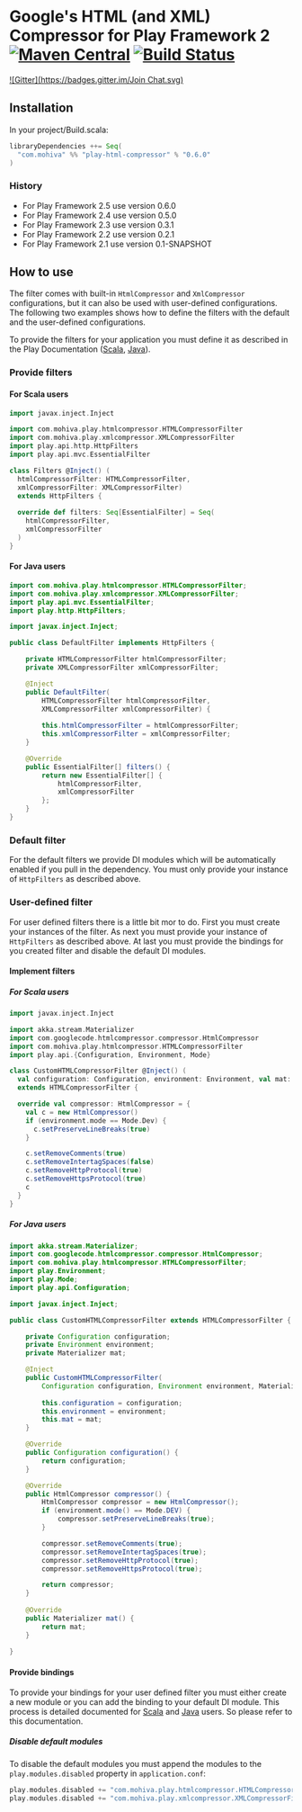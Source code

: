 # Google's HTML (and XML) Compressor for Play Framework 2 [![Maven Central](https://maven-badges.herokuapp.com/maven-central/com.mohiva/play-html-compressor_2.11/badge.svg)](https://maven-badges.herokuapp.com/maven-central/com.mohiva/play-html-compressor_2.11) [![Build Status](https://travis-ci.org/mohiva/play-html-compressor.png)](https://travis-ci.org/mohiva/play-html-compressor)
[![Gitter](https://badges.gitter.im/Join Chat.svg)](https://gitter.im/mohiva/play-html-compressor?utm_source=badge&utm_medium=badge&utm_campaign=pr-badge&utm_content=badge)

## Installation

In your project/Build.scala:
```scala
libraryDependencies ++= Seq(
  "com.mohiva" %% "play-html-compressor" % "0.6.0"
)
```

### History

* For Play Framework 2.5 use version 0.6.0
* For Play Framework 2.4 use version 0.5.0
* For Play Framework 2.3 use version 0.3.1
* For Play Framework 2.2 use version 0.2.1
* For Play Framework 2.1 use version 0.1-SNAPSHOT

## How to use

The filter comes with built-in `HtmlCompressor` and `XmlCompressor`
configurations, but it can also be used with user-defined configurations. The
following two examples shows how to define the filters with the default and the
user-defined configurations.

To provide the filters for your application you must define it as described in the Play 
Documentation ([Scala](https://www.playframework.com/documentation/2.4.x/ScalaHttpFilters#Using-filters), [Java](https://www.playframework.com/documentation/2.4.x/JavaHttpFilters#Using-filters)).

### Provide filters

#### For Scala users

```scala
import javax.inject.Inject

import com.mohiva.play.htmlcompressor.HTMLCompressorFilter
import com.mohiva.play.xmlcompressor.XMLCompressorFilter
import play.api.http.HttpFilters
import play.api.mvc.EssentialFilter

class Filters @Inject() (
  htmlCompressorFilter: HTMLCompressorFilter, 
  xmlCompressorFilter: XMLCompressorFilter) 
  extends HttpFilters {
  
  override def filters: Seq[EssentialFilter] = Seq(
    htmlCompressorFilter, 
    xmlCompressorFilter
  )
}
```

#### For Java users

```java
import com.mohiva.play.htmlcompressor.HTMLCompressorFilter;
import com.mohiva.play.xmlcompressor.XMLCompressorFilter;
import play.api.mvc.EssentialFilter;
import play.http.HttpFilters;

import javax.inject.Inject;

public class DefaultFilter implements HttpFilters {

    private HTMLCompressorFilter htmlCompressorFilter;
    private XMLCompressorFilter xmlCompressorFilter;

    @Inject
    public DefaultFilter(
        HTMLCompressorFilter htmlCompressorFilter, 
        XMLCompressorFilter xmlCompressorFilter) {
        
        this.htmlCompressorFilter = htmlCompressorFilter;
        this.xmlCompressorFilter = xmlCompressorFilter;
    }

    @Override
    public EssentialFilter[] filters() {
        return new EssentialFilter[] {
            htmlCompressorFilter, 
            xmlCompressorFilter
        };
    }
}

```

### Default filter

For the default filters we provide DI modules which will be automatically enabled if you 
pull in the dependency. You must only provide your instance of `HttpFilters` as described 
above.

### User-defined filter

For user defined filters there is a little bit mor to do. First you must create your instances of
the filter. As next you must provide your instance of `HttpFilters` as described above. At last
you must provide the bindings for you created filter and disable the default DI modules.

#### Implement filters

##### For Scala users

```scala
import javax.inject.Inject

import akka.stream.Materializer
import com.googlecode.htmlcompressor.compressor.HtmlCompressor
import com.mohiva.play.htmlcompressor.HTMLCompressorFilter
import play.api.{Configuration, Environment, Mode}

class CustomHTMLCompressorFilter @Inject() (
  val configuration: Configuration, environment: Environment, val mat: Materializer)
  extends HTMLCompressorFilter {

  override val compressor: HtmlCompressor = {
    val c = new HtmlCompressor()
    if (environment.mode == Mode.Dev) {
      c.setPreserveLineBreaks(true)
    }

    c.setRemoveComments(true)
    c.setRemoveIntertagSpaces(false)
    c.setRemoveHttpProtocol(true)
    c.setRemoveHttpsProtocol(true)
    c
  }
}

```

##### For Java users

```java
import akka.stream.Materializer;
import com.googlecode.htmlcompressor.compressor.HtmlCompressor;
import com.mohiva.play.htmlcompressor.HTMLCompressorFilter;
import play.Environment;
import play.Mode;
import play.api.Configuration;

import javax.inject.Inject;

public class CustomHTMLCompressorFilter extends HTMLCompressorFilter {

    private Configuration configuration;
    private Environment environment;
    private Materializer mat;

    @Inject
    public CustomHTMLCompressorFilter(
        Configuration configuration, Environment environment, Materializer mat) {
        
        this.configuration = configuration;
        this.environment = environment;
        this.mat = mat;
    }

    @Override
    public Configuration configuration() {
        return configuration;
    }

    @Override
    public HtmlCompressor compressor() {
        HtmlCompressor compressor = new HtmlCompressor();
        if (environment.mode() == Mode.DEV) {
            compressor.setPreserveLineBreaks(true);
        }

        compressor.setRemoveComments(true);
        compressor.setRemoveIntertagSpaces(true);
        compressor.setRemoveHttpProtocol(true);
        compressor.setRemoveHttpsProtocol(true);

        return compressor;
    }
    
    @Override
    public Materializer mat() {
        return mat;
    }
        
}

```

#### Provide bindings

To provide your bindings for your user defined filter you must either create a new module 
or you can add the binding to your default DI module. This process is detailed documented 
for [Scala](https://www.playframework.com/documentation/2.5.x/ScalaDependencyInjection) and 
[Java](https://www.playframework.com/documentation/2.5.x/JavaDependencyInjection) users. So 
please refer to this documentation.

##### Disable default modules

To disable the default modules you must append the modules to the `play.modules.disabled` property in `application.conf`:

```scala
play.modules.disabled += "com.mohiva.play.htmlcompressor.HTMLCompressorFilterModule"
play.modules.disabled += "com.mohiva.play.xmlcompressor.XMLCompressorFilterModule"
```
